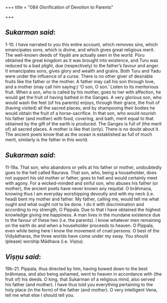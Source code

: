 +++
title = "084  Glorification of Devotion to Parents"

+++
 

## *Sukarman said*:

1-10. I have narrated to you this entire account, which removes sins, which emancipates sons, which is divine, and which gives great religious merit. The well-known deeds of Yayāti are actually seen in the world. Pūru obtained the great kingdom as it was brought into existence, and Turu was reduced to a bad plight, due (respectively) to the father’s favour and anger. It emancipates sons, gives glory and wealth and grains. Both Turu and Yadu were under the influence of a curse. There is no other giver of desirable fruits like the father or the mother. A father may call his son through love, and a mother (may call him saying:) ‘O son, O son.’ Listen to its meritorious fruit. When a son, who is called by his mother, goes to her with affection, he would get the fruit of having bathed in the Ganges. A very glorious son, who would wash the feet (of his parents) enjoys, through their grace, the fruit of (having visited) all the sacred places; and by shampooing their bodies he would obtain the fruit of a horse-sacrifice. In that son, who would nourish his father (and mother) with food, covering, and bath, merit equal to that obtained by the gift of the earth is produced. The Ganges is full of (the merit of) all sacred places. A mother is like that (only). There is no doubt about it. The ancient poets know that as the ocean is established as full of much merit, similarly is the father in this world.

## *Sukarman said*:

11-19a. That son, who abandons or yells at his father or mother, undoubtedly goes to the hell called Raurava. That son, who, being a householder, does not support his old mother or father, goes to hell and would certainly meet with agony. For a wicked-minded and sinful son, who abuses his father (or mother), the ancient poets have never known any requital. O brāhmaṇa, knowing thus I am everyday worshipping devoutly and with my neck (i.e. head) bent my mother and father. My father, calling me, would tell me what ought and what ought not to be done. I do it with discrimination and according to my strength, O Pippala. Due to that I have obtained the highest knowledge giving me happiness. A man lives in the mundane existence due to the favour of these two (i.e. the parents). I know whatever men remaining on the earth do and when a householder proceeds to heaven. O Pippala, even while being here I know the movement of cruel persons. O best of the Vidyādharas, the three worlds have come under my sway. You should (please) worship Mādhava (i.e. Viṣṇu).

## *Viṣṇu said*:

19b-21. Pippala, thus directed by him, having bowed down to the best brāhmaṇa, and also being ashamed, went to heaven in accordance with (the fruit of) his deeds. O king, that Sukarman of a religious mind, also served his father (and mother). I have thus told you everything pertaining to the holy place (in the form) of the father (and mother). O very intelligent Vena, tell me what else I should tell you.


